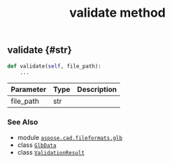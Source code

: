﻿---
title: validate method
second_title: Aspose.CAD for Python via .NET API References
description: 
type: docs
weight: 340
url: /python-net/aspose.cad.fileformats.glb/glbdata/validate/
is_root: false
---

## validate {#str}





```python
def validate(self, file_path):
    ...
```


| Parameter | Type | Description |
| :- | :- | :- |
| file_path | str |  |



### See Also
* module [`aspose.cad.fileformats.glb`](../../)
* class [`GlbData`](/cad/python-net/aspose.cad.fileformats.glb/glbdata)
* class [`ValidationResult`](/cad/python-net/aspose.cad.fileformats.glb.validation/validationresult)
